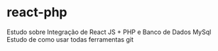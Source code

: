 # react-php
Estudo sobre Integração de React JS + PHP e Banco de Dados MySql
Estudo de como usar todas ferramentas
git 